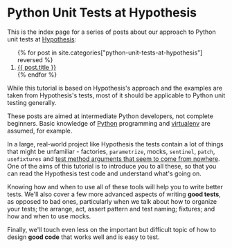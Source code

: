 Python Unit Tests at Hypothesis
===============================

This is the index page for a series of posts about our approach to Python unit
tests at [Hypothesis](https://hypothes.is/):

<ol>
  {% for post in site.categories["python-unit-tests-at-hypothesis"] reversed %}
    <li><a href="{{ post.url }}">{{ post.title }}</a></li>
  {% endfor %}
</ol>

While this tutorial is based on Hypothesis's approach and the examples are
taken from Hypothesis's tests, most of it should be applicable to Python unit
testing generally.

These posts are aimed at intermediate Python developers, not complete beginners.
Basic knowledge of [Python](https://www.python.org/) programming and
[virtualenv](https://virtualenv.pypa.io/) are assumed, for example.

In a large, real-world project like Hypothesis the tests contain a lot of
things that might be unfamiliar - factories, `parametrize`, mocks, `sentinel`,
`patch`, `usefixtures` and [test method arguments that seem to come from nowhere](./python-unit-tests-at-hypothesis/_posts/2017-02-02-fixtures.md).
One of the aims of this tutorial is to introduce you to all these, so that you
can read the Hypothesis test code and understand what's going on.

Knowing how and when to use all of these tools will help you to write better
tests. We'll also cover a few more advanced aspects of writing **good tests**,
as opposed to bad ones, particularly when we talk about how to organize your
tests; the arrange, act, assert pattern and test naming; fixtures; and how and
when to use mocks.

Finally, we'll touch even less on the important but difficult topic of how to
design **good code** that works well and is easy to test.
